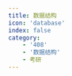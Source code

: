```yaml
---
title: 数据结构
icon: 'database'
index: false
category: 
    - '408'
    - '数据结构'
    - 考研
---
```


<Catalog/>
